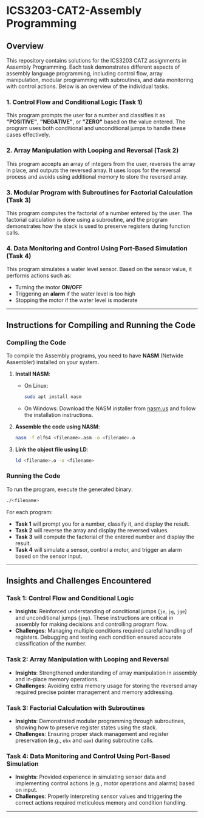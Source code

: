 
# ICS3203-CAT2-Assembly Programming

## Overview

This repository contains solutions for the ICS3203 CAT2 assignments in Assembly Programming. Each task demonstrates different aspects of assembly language programming, including control flow, array manipulation, modular programming with subroutines, and data monitoring with control actions. Below is an overview of the individual tasks.

### 1. **Control Flow and Conditional Logic (Task 1)**

This program prompts the user for a number and classifies it as **"POSITIVE"**, **"NEGATIVE"**, or **"ZERO"** based on the value entered. The program uses both conditional and unconditional jumps to handle these cases effectively.

### 2. **Array Manipulation with Looping and Reversal (Task 2)**

This program accepts an array of integers from the user, reverses the array in place, and outputs the reversed array. It uses loops for the reversal process and avoids using additional memory to store the reversed array.

### 3. **Modular Program with Subroutines for Factorial Calculation (Task 3)**

This program computes the factorial of a number entered by the user. The factorial calculation is done using a subroutine, and the program demonstrates how the stack is used to preserve registers during function calls.

### 4. **Data Monitoring and Control Using Port-Based Simulation (Task 4)**

This program simulates a water level sensor. Based on the sensor value, it performs actions such as:
- Turning the motor **ON/OFF**
- Triggering an **alarm** if the water level is too high
- Stopping the motor if the water level is moderate

---

## Instructions for Compiling and Running the Code

### **Compiling the Code**

To compile the Assembly programs, you need to have **NASM** (Netwide Assembler) installed on your system.

1. **Install NASM**:
   - On Linux:
     ```bash
     sudo apt install nasm
     ```
   - On Windows: Download the NASM installer from [nasm.us](https://www.nasm.us/) and follow the installation instructions.

2. **Assemble the code using NASM**:
   ```bash
   nasm -f elf64 <filename>.asm -o <filename>.o
   ```

3. **Link the object file using LD**:
   ```bash
   ld <filename>.o -o <filename>
   ```

### **Running the Code**

To run the program, execute the generated binary:
```bash
./<filename>
```

For each program:
- **Task 1** will prompt you for a number, classify it, and display the result.
- **Task 2** will reverse the array and display the reversed values.
- **Task 3** will compute the factorial of the entered number and display the result.
- **Task 4** will simulate a sensor, control a motor, and trigger an alarm based on the sensor input.

---

## Insights and Challenges Encountered

### **Task 1: Control Flow and Conditional Logic**

- **Insights**: Reinforced understanding of conditional jumps (`je`, `jg`, `jge`) and unconditional jumps (`jmp`). These instructions are critical in assembly for making decisions and controlling program flow.
- **Challenges**: Managing multiple conditions required careful handling of registers. Debugging and testing each condition ensured accurate classification of the number.

### **Task 2: Array Manipulation with Looping and Reversal**

- **Insights**: Strengthened understanding of array manipulation in assembly and in-place memory operations.
- **Challenges**: Avoiding extra memory usage for storing the reversed array required precise pointer management and memory addressing.

### **Task 3: Factorial Calculation with Subroutines**

- **Insights**: Demonstrated modular programming through subroutines, showing how to preserve register states using the stack.
- **Challenges**: Ensuring proper stack management and register preservation (e.g., `ebx` and `eax`) during subroutine calls.

### **Task 4: Data Monitoring and Control Using Port-Based Simulation**

- **Insights**: Provided experience in simulating sensor data and implementing control actions (e.g., motor operations and alarms) based on input.
- **Challenges**: Properly interpreting sensor values and triggering the correct actions required meticulous memory and condition handling.

---
